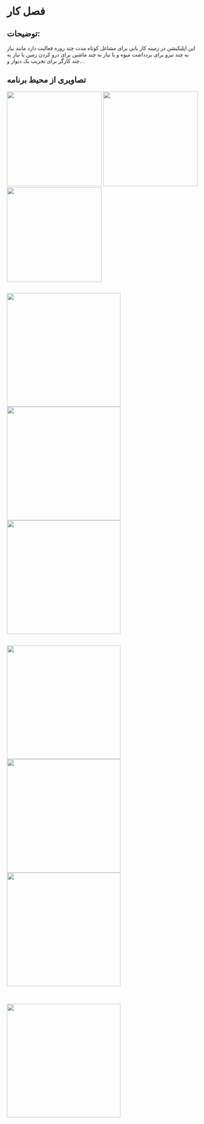 # فصل کار
## توضیحات: 
این اپلیکیشن در زمینه کار یابی برای مشاغل کوتاه مدت چند روزه
فعالیت دارد مانند نیاز به چند نیرو برای بردداشت میوه و یا نیاز به
چند ماشین برای درو کردن زمین یا نیاز به چند کارگر برای تخریب
یک دیوار و...

## تصاویری از محیط برنامه

<img src="https://github.com/user-attachments/assets/41b7fb6d-c36c-429b-8acf-c97e0aaf332f" width="250"> 
<img src="https://github.com/user-attachments/assets/9de19a6d-e910-4941-93b5-9af0792778e1" width="250">   <img src="https://github.com/user-attachments/assets/fe9b83d8-5a5d-413c-beb3-9fd579944434" width="250">
<br>

##

<img src="https://github.com/user-attachments/assets/683f9cd8-cd06-455a-ba12-8a38f9377b75" width="300">   <img src="https://github.com/user-attachments/assets/e2ac5993-b3c1-47f1-8019-957cb0d4a7c5" width="300">
<img src="https://github.com/user-attachments/assets/4fbebe3b-ab3a-4e7d-9a62-a7bc9eb13aa5" width="300">  <br>

## 

<img src="https://github.com/user-attachments/assets/47035c0c-5b08-4da2-96fe-5f22a1bf7bbe" width="300">    <img src="https://github.com/user-attachments/assets/fd2db780-5e6e-4778-a77c-c622d563fbb1" width="300">
 <img src="https://github.com/user-attachments/assets/9f02621b-7dd7-4808-8a26-7c6f9df3ad86" width="300"><br><br>
 
 ##
 
 <img src="https://github.com/user-attachments/assets/48206c8e-7863-4c62-8908-ef26d50d10fc" width="300">


 ```
 
```


